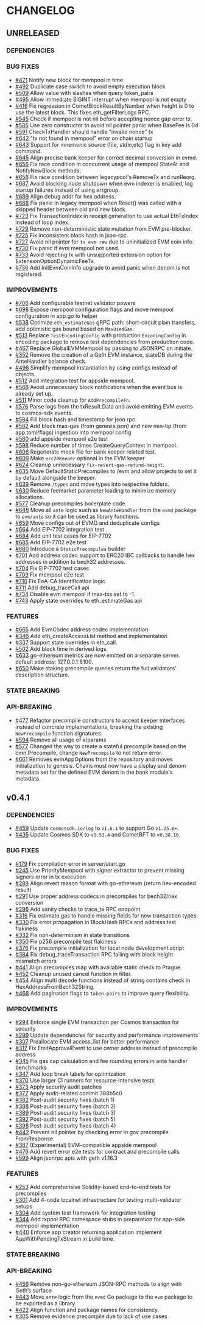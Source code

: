 # CHANGELOG

## UNRELEASED

### DEPENDENCIES

### BUG FIXES

- [\#471](https://github.com/cosmos/evm/pull/471) Notify new block for mempool in time
- [\#492](https://github.com/cosmos/evm/pull/492) Duplicate case switch to avoid empty execution block
- [\#509](https://github.com/cosmos/evm/pull/509) Allow value with slashes when query token_pairs
- [\#495](https://github.com/cosmos/evm/pull/495) Allow immediate SIGINT interrupt when mempool is not empty
- [\#416](https://github.com/cosmos/evm/pull/416) Fix regression in CometBlockResultByNumber when height is 0 to use the latest block. This fixes eth_getFilterLogs RPC.
- [\#545](https://github.com/cosmos/evm/pull/545) Check if mempool is not nil before accepting nonce gap error tx.
- [\#585](https://github.com/cosmos/evm/pull/585) Use zero constructor to avoid nil pointer panic when BaseFee is 0d
- [\#591](https://github.com/cosmos/evm/pull/591) CheckTxHandler should handle "invalid nonce" tx
- [\#642](https://github.com/cosmos/evm/pull/642) "tx not found in mempool" error on chain startup
- [\#643](https://github.com/cosmos/evm/pull/643) Support for mnemonic source (file, stdin,etc) flag in key add command.
- [\#645](https://github.com/cosmos/evm/pull/645) Align precise bank keeper for correct decimal conversion in evmd.
- [\#656](https://github.com/cosmos/evm/pull/656) Fix race condition in concurrent usage of mempool StateAt and NotifyNewBlock methods.
- [\#658](https://github.com/cosmos/evm/pull/658) Fix race condition between legacypool's RemoveTx and runReorg.
- [\#687](https://github.com/cosmos/evm/pull/687) Avoid blocking node shutdown when evm indexer is enabled, log startup failures instead of using errgroup.
- [\#689](https://github.com/cosmos/evm/pull/689) Align debug addr for hex address.
- [\#668](https://github.com/cosmos/evm/pull/668) Fix panic in legacy mempool when Reset() was called with a skipped header between old and new block.
- [\#723](https://github.com/cosmos/evm/pull/723) Fix TransactionIndex in receipt generation to use actual EthTxIndex instead of loop index.
- [\#729](https://github.com/cosmos/evm/pull/729) Remove non-deterministic state mutation from EVM pre-blocker.
- [\#725](https://github.com/cosmos/evm/pull/725) Fix inconsistent block hash in json-rpc.
- [\#727](https://github.com/cosmos/evm/pull/727) Avoid nil pointer for `tx evm raw` due to uninitialized EVM coin info.
- [\#730](https://github.com/cosmos/evm/pull/730) Fix panic if evm mempool not used.
- [\#733](https://github.com/cosmos/evm/pull/733) Avoid rejecting tx with unsupported extension option for ExtensionOptionDynamicFeeTx.
- [\#736](https://github.com/cosmos/evm/pull/736) Add InitEvmCoinInfo upgrade to avoid panic when denom is not registered.

### IMPROVEMENTS

- [\#708](https://github.com/cosmos/evm/pull/708) Add configurable testnet validator powers
- [\#698](https://github.com/cosmos/evm/pull/698) Expose mempool configuration flags and move mempool configuration in app.go to helper
- [\#538](https://github.com/cosmos/evm/pull/538) Optimize `eth_estimateGas` gRPC path: short-circuit plain transfers, add optimistic gas bound based on `MaxUsedGas`.
- [\#513](https://github.com/cosmos/evm/pull/513) Replace `TestEncodingConfig` with production `EncodingConfig` in encoding package to remove test dependencies from production code.
- [\#467](https://github.com/cosmos/evm/pull/467) Replace GlobalEVMMempool by passing to JSONRPC on initiate.
- [\#352](https://github.com/cosmos/evm/pull/352) Remove the creation of a Geth EVM instance, stateDB during the AnteHandler balance check.
- [\#496](https://github.com/cosmos/evm/pull/496) Simplify mempool instantiation by using configs instead of objects.
- [\#512](https://github.com/cosmos/evm/pull/512) Add integration test for appside mempool.
- [\#568](https://github.com/cosmos/evm/pull/568) Avoid unnecessary block notifications when the event bus is already set up.
- [\#511](https://github.com/cosmos/evm/pull/511) Minor code cleanup for `AddPrecompileFn`.
- [\#576](https://github.com/cosmos/evm/pull/576) Parse logs from the txResult.Data and avoid emitting EVM events to cosmos-sdk events.
- [\#584](https://github.com/cosmos/evm/pull/584) Fill block hash and timestamp for json rpc.
- [\#582](https://github.com/cosmos/evm/pull/582) Add block max-gas (from genesis.json) and new min-tip (from app.toml/flags) ingestion into mempool config
- [\#580](https://github.com/cosmos/evm/pull/580) add appside mempool e2e test
- [\#598](https://github.com/cosmos/evm/pull/598) Reduce number of times CreateQueryContext in mempool.
- [\#606](https://github.com/cosmos/evm/pull/606) Regenerate mock file for bank keeper related test.
- [\#609](https://github.com/cosmos/evm/pull/609) Make `erc20Keeper` optional in the EVM keeper
- [\#624](https://github.com/cosmos/evm/pull/624) Cleanup unnecessary `fix-revert-gas-refund-height`.
- [\#635](https://github.com/cosmos/evm/pull/635) Move DefaultStaticPrecompiles to /evm and allow projects to set it by default alongside the keeper.
- [\#639](https://github.com/cosmos/evm/pull/639) Remove `/types` and move types into respective folders.
- [\#630](https://github.com/cosmos/evm/pull/630) Reduce feemarket parameter loading to minimize memory allocations.
- [\#577](https://github.com/cosmos/evm/pull/577) Cleanup precompiles boilerplate code.
- [\#648](https://github.com/cosmos/evm/pull/648) Move all `ante` logic such as `NewAnteHandler` from the `evmd` package to `evm/ante` so it can be used as library functions.
- [\#659](https://github.com/cosmos/evm/pull/659) Move configs out of EVMD and deduplicate configs
- [\#664](https://github.com/cosmos/evm/pull/664) Add EIP-7702 integration test
- [\#684](https://github.com/cosmos/evm/pull/684) Add unit test cases for EIP-7702
- [\#685](https://github.com/cosmos/evm/pull/685) Add EIP-7702 e2e test
- [\#680](https://github.com/cosmos/evm/pull/680) Introduce a `StaticPrecompiles` builder
- [\#701](https://github.com/cosmos/evm/pull/701) Add address codec support to ERC20 IBC callbacks to handle hex addresses in addition to bech32 addresses.
- [\#704](https://github.com/cosmos/evm/pull/704) Fix EIP-7702 test cases
- [\#709](https://github.com/cosmos/evm/pull/709) Fix mempool e2e test
- [\#710](https://github.com/cosmos/evm/pull/710) Fix EoA-CA Identification logic
- [\#711](https://github.com/cosmos/evm/pull/711) Add debug_traceCall api
- [\#734](https://github.com/cosmos/evm/pull/734) Disable evm mempool if max-txs set to -1.
- [\#743](https://github.com/cosmos/evm/pull/743) Apply state overrides to eth_estimateGas api

### FEATURES

- [\#665](https://github.com/cosmos/evm/pull/665) Add EvmCodec address codec implementation
- [\#346](https://github.com/cosmos/evm/pull/346) Add eth_createAccessList method and implementation
- [\#337](https://github.com/cosmos/evm/pull/337) Support state overrides in eth_call.
- [\#502](https://github.com/cosmos/evm/pull/502) Add block time in derived logs.
- [\#633](https://github.com/cosmos/evm/pull/633) go-ethereum metrics are now emitted on a separate server. default address: 127.0.0.1:8100.
- [\#650](https://github.com/cosmos/evm/pull/650) Make staking precompile queries return the full validators' description structure.

### STATE BREAKING

### API-BREAKING

- [\#477](https://github.com/cosmos/evm/pull/477) Refactor precompile constructors to accept keeper interfaces instead of concrete implementations, breaking the existing `NewPrecompile` function signatures.
- [\#594](https://github.com/cosmos/evm/pull/594) Remove all usage of x/params
- [\#577](https://github.com/cosmos/evm/pull/577) Changed the way to create a stateful precompile based on the cmn.Precompile, change `NewPrecompile` to not return error.
- [\#661](https://github.com/cosmos/evm/pull/661) Removes evmAppOptions from the repository and moves initialization to genesis. Chains must now have a display and denom metadata set for the defined EVM denom in the bank module's metadata.


## v0.4.1

### DEPENDENCIES

- [\#459](https://github.com/cosmos/evm/pull/459) Update `cosmossdk.io/log` to `v1.6.1` to support Go `v1.25.0+`.
- [\#435](https://github.com/cosmos/evm/pull/435) Update Cosmos SDK to `v0.53.4` and CometBFT to `v0.38.18`.

### BUG FIXES

- [\#179](https://github.com/cosmos/evm/pull/179) Fix compilation error in server/start.go
- [\#245](https://github.com/cosmos/evm/pull/245) Use PriorityMempool with signer extractor to prevent missing signers error in tx execution
- [\#289](https://github.com/cosmos/evm/pull/289) Align revert reason format with go-ethereum (return hex-encoded result)
- [\#291](https://github.com/cosmos/evm/pull/291) Use proper address codecs in precompiles for bech32/hex conversion
- [\#296](https://github.com/cosmos/evm/pull/296) Add sanity checks to trace_tx RPC endpoint
- [\#316](https://github.com/cosmos/evm/pull/316) Fix estimate gas to handle missing fields for new transaction types
- [\#330](https://github.com/cosmos/evm/pull/330) Fix error propagation in BlockHash RPCs and address test flakiness
- [\#332](https://github.com/cosmos/evm/pull/332) Fix non-determinism in state transitions
- [\#350](https://github.com/cosmos/evm/pull/350) Fix p256 precompile test flakiness
- [\#376](https://github.com/cosmos/evm/pull/376) Fix precompile initialization for local node development script
- [\#384](https://github.com/cosmos/evm/pull/384) Fix debug_traceTransaction RPC failing with block height mismatch errors
- [\#441](https://github.com/cosmos/evm/pull/441) Align precompiles map with available static check to Prague.
- [\#452](https://github.com/cosmos/evm/pull/452) Cleanup unused cancel function in filter.
- [\#454](https://github.com/cosmos/evm/pull/454) Align multi decode functions instead of string contains check in HexAddressFromBech32String.
- [\#468](https://github.com/cosmos/evm/pull/468) Add pagination flags to `token-pairs` to improve query flexibility.

### IMPROVEMENTS

- [\#294](https://github.com/cosmos/evm/pull/294) Enforce single EVM transaction per Cosmos transaction for security
- [\#299](https://github.com/cosmos/evm/pull/299) Update dependencies for security and performance improvements
- [\#307](https://github.com/cosmos/evm/pull/307) Preallocate EVM access_list for better performance
- [\#317](https://github.com/cosmos/evm/pull/317) Fix EmitApprovalEvent to use owner address instead of precompile address
- [\#345](https://github.com/cosmos/evm/pull/345) Fix gas cap calculation and fee rounding errors in ante handler benchmarks
- [\#347](https://github.com/cosmos/evm/pull/347) Add loop break labels for optimization
- [\#370](https://github.com/cosmos/evm/pull/370) Use larger CI runners for resource-intensive tests
- [\#373](https://github.com/cosmos/evm/pull/373) Apply security audit patches
- [\#377](https://github.com/cosmos/evm/pull/377) Apply audit-related commit 388b5c0
- [\#382](https://github.com/cosmos/evm/pull/382) Post-audit security fixes (batch 1)
- [\#388](https://github.com/cosmos/evm/pull/388) Post-audit security fixes (batch 2)
- [\#389](https://github.com/cosmos/evm/pull/389) Post-audit security fixes (batch 3)
- [\#392](https://github.com/cosmos/evm/pull/392) Post-audit security fixes (batch 5)
- [\#398](https://github.com/cosmos/evm/pull/398) Post-audit security fixes (batch 4)
- [\#442](https://github.com/cosmos/evm/pull/442) Prevent nil pointer by checking error in gov precompile FromResponse.
- [\#387](https://github.com/cosmos/evm/pull/387) (Experimental) EVM-compatible appside mempool
- [\#476](https://github.com/cosmos/evm/pull/476) Add revert error e2e tests for contract and precompile calls
- [\#599](https://github.com/cosmos/evm/pull/599) Align jsonrpc apis with geth v1.16.3

### FEATURES

- [\#253](https://github.com/cosmos/evm/pull/253) Add comprehensive Solidity-based end-to-end tests for precompiles
- [\#301](https://github.com/cosmos/evm/pull/301) Add 4-node localnet infrastructure for testing multi-validator setups
- [\#304](https://github.com/cosmos/evm/pull/304) Add system test framework for integration testing
- [\#344](https://github.com/cosmos/evm/pull/344) Add txpool RPC namespace stubs in preparation for app-side mempool implementation
- [\#440](https://github.com/cosmos/evm/pull/440) Enforce app creator returning application implement AppWithPendingTxStream in build time.

### STATE BREAKING

### API-BREAKING

- [\#456](https://github.com/cosmos/evm/pull/456) Remove non–go-ethereum JSON-RPC methods to align with Geth’s surface
- [\#443](https://github.com/cosmos/evm/pull/443) Move `ante` logic from the `evmd` Go package to the `evm` package to
be exported as a library.
- [\#422](https://github.com/cosmos/evm/pull/422) Align function and package names for consistency.
- [\#305](https://github.com/cosmos/evm/pull/305) Remove evidence precompile due to lack of use cases
